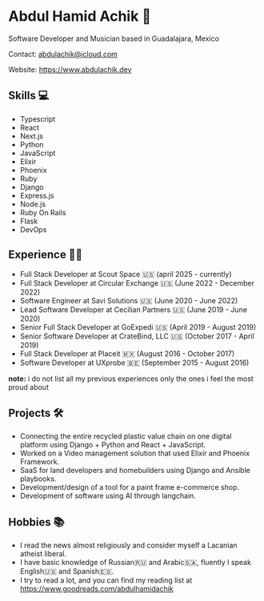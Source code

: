 # Abdul Hamid Achik 🚀
Software Developer and Musician based in Guadalajara, Mexico

Contact: abdulachik@icloud.com

Website: https://www.abdulachik.dev

## Skills 💻
- Typescript
- React
- Next.js
- Python
- JavaScript
- Elixir
- Phoenix
- Ruby
- Django
- Express.js
- Node.js
- Ruby On Rails
- Flask
- DevOps

## Experience 👨‍💼
- Full Stack Developer at Scout Space 🇺🇸 (april 2025 - currently)
- Full Stack Developer at Circular Exchange 🇺🇸 (June 2022 - December 2022)
- Software Engineer at Savi Solutions 🇺🇸 (June 2020 - June 2022)
- Lead Software Developer at Cecilian Partners 🇺🇸 (June 2019 - June 2020)
- Senior Full Stack Developer at GoExpedi 🇺🇸 (April 2019 - August 2019)
- Senior Software Developer at CrateBind, LLC 🇺🇸 (October 2017 - April 2019)
- Full Stack Developer at Placeit 🇲🇽 (August 2016 - October 2017)
- Software Developer at UXprobe 🇧🇪 (September 2015 - August 2016)

**note:** i do not list all my previous experiences only the ones i feel the most proud about

## Projects 🛠
- Connecting the entire recycled plastic value chain on one digital platform using Django + Python and React + JavaScript.
- Worked on a Video management solution that used Elixir and Phoenix Framework.
- SaaS for land developers and homebuilders using Django and Ansible playbooks.
- Development/design of a tool for a paint frame e-commerce shop.
- Development of software using AI through langchain.

## Hobbies 📚
- I read the news almost religiously and consider myself a Lacanian atheist liberal.
- I have basic knowledge of Russian🇷🇺 and Arabic🇸🇦, fluently I speak English🇺🇸 and Spanish🇪🇸.
- I try to read a lot, and you can find my reading list at https://www.goodreads.com/abdulhamidachik
